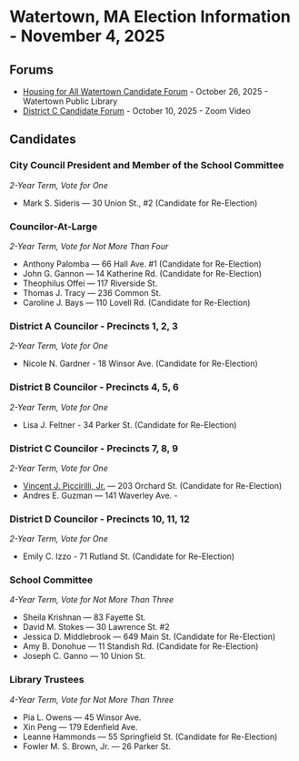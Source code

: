 # Watertown, MA Election Information - November 4, 2025 

## Forums

- [Housing for All Watertown Candidate Forum](https://www.housingforallwatertown.org/elections) - October 26, 2025 - Watertown Public Library
- [District C Candidate Forum](https://www.watertownmanews.com/2025/10/10/watch-the-video-from-the-district-c-councilor-candidate-forum/) - October 10, 2025 - Zoom Video

## Candidates

### City Council President and Member of the School Committee
*2-Year Term, Vote for One*
- Mark S. Sideris — 30 Union St., #2 (Candidate for Re-Election)

### Councilor-At-Large
*2-Year Term, Vote for Not More Than Four*
- Anthony Palomba — 66 Hall Ave. #1 (Candidate for Re-Election)
- John G. Gannon — 14 Katherine Rd. (Candidate for Re-Election)
- Theophilus Offei — 117 Riverside St.
- Thomas J. Tracy — 236 Common St.
- Caroline J. Bays — 110 Lovell Rd. (Candidate for Re-Election)

### District A Councilor - Precincts 1, 2, 3
*2-Year Term, Vote for One*
- Nicole N. Gardner - 18 Winsor Ave. (Candidate for Re-Election)

### District B Councilor - Precincts 4, 5, 6
*2-Year Term, Vote for One*
- Lisa J. Feltner - 34 Parker St. (Candidate for Re-Election)

### District C Councilor - Precincts 7, 8, 9
*2-Year Term, Vote for One*
- [Vincent J. Piccirilli, Jr.](https://www.facebook.com/vincent.piccirilli/) — 203 Orchard St. (Candidate for Re-Election)
- Andres E. Guzman — 141 Waverley Ave. - 

### District D Councilor - Precincts 10, 11, 12
*2-Year Term, Vote for One*
- Emily C. Izzo - 71 Rutland St. (Candidate for Re-Election)

### School Committee
*4-Year Term, Vote for Not More Than Three*
- Sheila Krishnan — 83 Fayette St.
- David M. Stokes — 30 Lawrence St. #2
- Jessica D. Middlebrook — 649 Main St. (Candidate for Re-Election)
- Amy B. Donohue — 11 Standish Rd. (Candidate for Re-Election)
- Joseph C. Ganno — 10 Union St.

### Library Trustees
*4-Year Term, Vote for Not More Than Three*
- Pia L. Owens — 45 Winsor Ave.
- Xin Peng — 179 Edenfield Ave.
- Leanne Hammonds — 55 Springfield St. (Candidate for Re-Election)
- Fowler M. S. Brown, Jr. — 26 Parker St.
